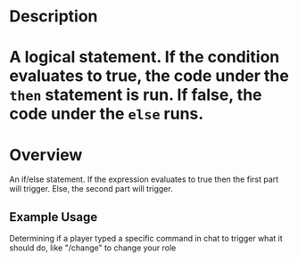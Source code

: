 # Description

A logical statement. If the condition evaluates to true, the code under the `then` statement is run. If false, the code under the `else` runs.
=======
# Overview

An if/else statement. If the expression evaluates to true then the first part will trigger. Else, the second part will trigger.

## Example Usage

Determining if a player typed a specific command in chat to trigger what it should do, like "/change" to change your role